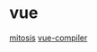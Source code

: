# vue

[mitosis](https://github.com/BuilderIO/mitosis)
[vue-compiler](https://github.com/HerringtonDarkholme/vue-compiler)
